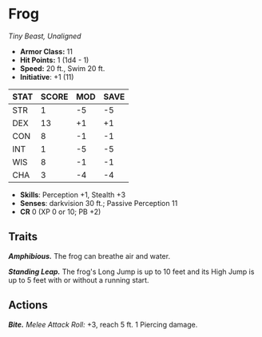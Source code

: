 # Frog

*Tiny Beast, Unaligned*

- **Armor Class:** 11
- **Hit Points:** 1 (1d4 - 1)
- **Speed:** 20 ft., Swim 20 ft.
- **Initiative**: +1 (11)

|STAT|SCORE|MOD|SAVE|
| --- | --- | --- | ---- |
| STR | 1 | -5 | -5 |
| DEX | 13 | +1 | +1 |
| CON | 8 | -1 | -1 |
| INT | 1 | -5 | -5 |
| WIS | 8 | -1 | -1 |
| CHA | 3 | -4 | -4 |

- **Skills**: Perception +1, Stealth +3
- **Senses**: darkvision 30 ft.; Passive Perception 11
- **CR** 0 (XP 0 or 10; PB +2)

## Traits

***Amphibious.*** The frog can breathe air and water.

***Standing Leap.*** The frog's Long Jump is up to 10 feet and its High Jump is up to 5 feet with or without a running start.


## Actions

***Bite.*** *Melee Attack Roll:* +3, reach 5 ft. 1 Piercing damage.

